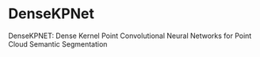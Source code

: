 # DenseKPNet
DenseKPNET: Dense Kernel Point Convolutional Neural Networks for Point Cloud Semantic Segmentation
